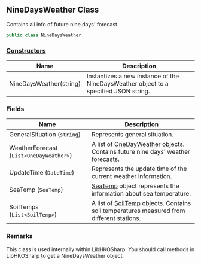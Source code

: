 ## NineDaysWeather Class

Contains all info of future nine days' forecast.

```c#
public class NineDaysWeather
```

### [Constructors](NineDaysWeather_Constructors)

| Name                    | Description                                                  |
| ----------------------- | ------------------------------------------------------------ |
| NineDaysWeather(string) | Instantizes a new instance of the NineDaysWeather object to a specified JSON string. |

### Fields

| Name                                    | Description                                                  |
| --------------------------------------- | ------------------------------------------------------------ |
| GeneralSituation (`string`)             | Represents general situation.                                |
| WeatherForecast (`List<OneDayWeather>`) | A list of [OneDayWeather](OneDayWeather) objects. Contains future nine days' weather forecasts. |
| UpdateTime (`DateTime`)                 | Represents the update time of the current weather information. |
| SeaTemp (`SeaTemp`)                     | [SeaTemp](SeaTemp) object represents the information about sea temperature. |
| SoilTemps (`List<SoilTemp>`)            | A list of [SoilTemp](SoilTemp) objects. Contains soil temperatures measured from different stations. |

### Remarks

This class is used internally within LibHKOSharp. You should call methods in LibHKOSharp to get a NineDaysWeather object.